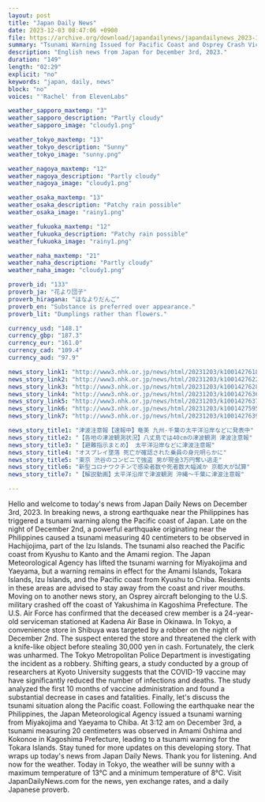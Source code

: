 ```yaml
---
layout: post
title: "Japan Daily News"
date: 2023-12-03 08:47:06 +0900
file: https://archive.org/download/japandailynews/japandailynews_2023-12-03.mp3
summary: "Tsunami Warning Issued for Pacific Coast and Osprey Crash Victim Identified, & more…"
description: "English news from Japan for December 3rd, 2023."
duration: "149"
length: "02:29"
explicit: "no"
keywords: "japan, daily, news"
block: "no"
voices: "'Rachel' from ElevenLabs"

weather_sapporo_maxtemp: "3"
weather_sapporo_description: "Partly cloudy"
weather_sapporo_image: "cloudy1.png"

weather_tokyo_maxtemp: "13"
weather_tokyo_description: "Sunny"
weather_tokyo_image: "sunny.png"

weather_nagoya_maxtemp: "12"
weather_nagoya_description: "Partly cloudy"
weather_nagoya_image: "cloudy1.png"

weather_osaka_maxtemp: "13"
weather_osaka_description: "Patchy rain possible"
weather_osaka_image: "rainy1.png"

weather_fukuoka_maxtemp: "12"
weather_fukuoka_description: "Patchy rain possible"
weather_fukuoka_image: "rainy1.png"

weather_naha_maxtemp: "21"
weather_naha_description: "Partly cloudy"
weather_naha_image: "cloudy1.png"

proverb_id: "133"
proverb_ja: "花より団子"
proverb_hiragana: "はなよりだんご"
proverb_en: "Substance is preferred over appearance."
proverb_lit: "Dumplings rather than flowers."

currency_usd: "148.1"
currency_gbp: "187.3"
currency_eur: "161.0"
currency_cad: "109.4"
currency_aud: "97.9"

news_story_link1: "http://www3.nhk.or.jp/news/html/20231203/k10014276181000.html"
news_story_link2: "http://www3.nhk.or.jp/news/html/20231203/k10014276221000.html"
news_story_link3: "http://www3.nhk.or.jp/news/html/20231203/k10014276281000.html"
news_story_link4: "http://www3.nhk.or.jp/news/html/20231203/k10014276361000.html"
news_story_link5: "http://www3.nhk.or.jp/news/html/20231203/k10014276371000.html"
news_story_link6: "http://www3.nhk.or.jp/news/html/20231203/k10014275951000.html"
news_story_link7: "http://www3.nhk.or.jp/news/html/20231203/k10014276391000.html"

news_story_title1: "津波注意報【速報中】奄美 九州-千葉の太平洋沿岸などに発表中"
news_story_title2: "【各地の津波観測状況】八丈島では40cmの津波観測 津波注意報"
news_story_title3: "【避難指示まとめ】 太平洋沿岸などに津波注意報"
news_story_title4: "オスプレイ墜落 死亡が確認された乗員の身元明らかに"
news_story_title5: "東京 渋谷のコンビニで強盗 男が現金3万円奪い逃走"
news_story_title6: "新型コロナワクチンで感染者数や死者数大幅減か 京都大が試算"
news_story_title7: "【解説動画】太平洋沿岸で津波観測 沖縄～千葉に津波注意報"

---
```


Hello and welcome to today's news from Japan Daily News on December 3rd, 2023. In breaking news, a strong earthquake near the Philippines has triggered a tsunami warning along the Pacific coast of Japan. Late on the night of December 2nd, a powerful earthquake originating near the Philippines caused a tsunami measuring 40 centimeters to be observed in Hachijojima, part of the Izu Islands. The tsunami also reached the Pacific coast from Kyushu to Kanto and the Amami region. The Japan Meteorological Agency has lifted the tsunami warning for Miyakojima and Yaeyama, but a warning remains in effect for the Amami Islands, Tokara Islands, Izu Islands, and the Pacific coast from Kyushu to Chiba. Residents in these areas are advised to stay away from the coast and river mouths. Moving on to another news story, an Osprey aircraft belonging to the U.S. military crashed off the coast of Yakushima in Kagoshima Prefecture. The U.S. Air Force has confirmed that the deceased crew member is a 24-year-old serviceman stationed at Kadena Air Base in Okinawa. In Tokyo, a convenience store in Shibuya was targeted by a robber on the night of December 2nd. The suspect entered the store and threatened the clerk with a knife-like object before stealing 30,000 yen in cash. Fortunately, the clerk was unharmed. The Tokyo Metropolitan Police Department is investigating the incident as a robbery. Shifting gears, a study conducted by a group of researchers at Kyoto University suggests that the COVID-19 vaccine may have significantly reduced the number of infections and deaths. The study analyzed the first 10 months of vaccine administration and found a substantial decrease in cases and fatalities. Finally, let's discuss the tsunami situation along the Pacific coast. Following the earthquake near the Philippines, the Japan Meteorological Agency issued a tsunami warning from Miyakojima and Yaeyama to Chiba. At 3:12 am on December 3rd, a tsunami measuring 20 centimeters was observed in Amami Oshima and Kokonoe in Kagoshima Prefecture, leading to a tsunami warning for the Tokara Islands. Stay tuned for more updates on this developing story. That wraps up today's news from Japan Daily News. Thank you for listening. And now for the weather. Today in Tokyo, the weather will be sunny with a maximum temperature of 13°C and a minimum temperature of 8°C.  Visit JapanDailyNews.com for the news, yen exchange rates, and a daily Japanese proverb.
